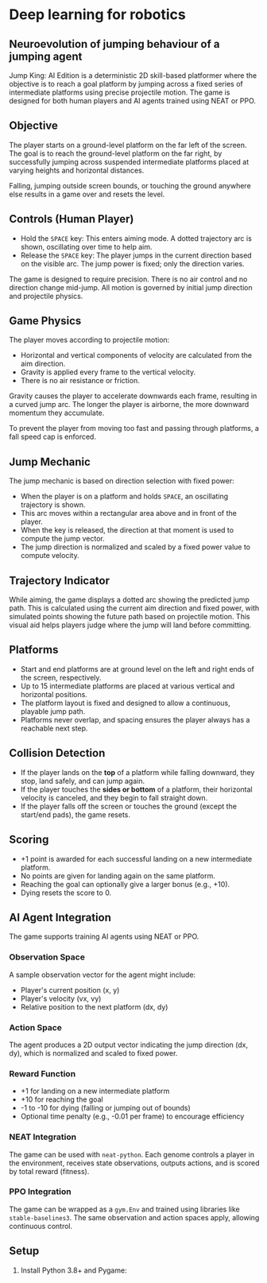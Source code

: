 # Deep learning for robotics
## Neuroevolution of jumping behaviour of a jumping agent

Jump King: AI Edition is a deterministic 2D skill-based platformer where the objective is to reach a goal platform by jumping across a fixed series of intermediate platforms using precise projectile motion. The game is designed for both human players and AI agents trained using NEAT or PPO.

## Objective

The player starts on a ground-level platform on the far left of the screen. The goal is to reach the ground-level platform on the far right, by successfully jumping across suspended intermediate platforms placed at varying heights and horizontal distances.

Falling, jumping outside screen bounds, or touching the ground anywhere else results in a game over and resets the level.

## Controls (Human Player)

- Hold the `SPACE` key: This enters aiming mode. A dotted trajectory arc is shown, oscillating over time to help aim.
- Release the `SPACE` key: The player jumps in the current direction based on the visible arc. The jump power is fixed; only the direction varies.

The game is designed to require precision. There is no air control and no direction change mid-jump. All motion is governed by initial jump direction and projectile physics.

## Game Physics

The player moves according to projectile motion:

- Horizontal and vertical components of velocity are calculated from the aim direction.
- Gravity is applied every frame to the vertical velocity.
- There is no air resistance or friction.

Gravity causes the player to accelerate downwards each frame, resulting in a curved jump arc. The longer the player is airborne, the more downward momentum they accumulate.

To prevent the player from moving too fast and passing through platforms, a fall speed cap is enforced.

## Jump Mechanic

The jump mechanic is based on direction selection with fixed power:

- When the player is on a platform and holds `SPACE`, an oscillating trajectory is shown.
- This arc moves within a rectangular area above and in front of the player.
- When the key is released, the direction at that moment is used to compute the jump vector.
- The jump direction is normalized and scaled by a fixed power value to compute velocity.

## Trajectory Indicator

While aiming, the game displays a dotted arc showing the predicted jump path. This is calculated using the current aim direction and fixed power, with simulated points showing the future path based on projectile motion. This visual aid helps players judge where the jump will land before committing.

## Platforms

- Start and end platforms are at ground level on the left and right ends of the screen, respectively.
- Up to 15 intermediate platforms are placed at various vertical and horizontal positions.
- The platform layout is fixed and designed to allow a continuous, playable jump path.
- Platforms never overlap, and spacing ensures the player always has a reachable next step.

## Collision Detection

- If the player lands on the **top** of a platform while falling downward, they stop, land safely, and can jump again.
- If the player touches the **sides or bottom** of a platform, their horizontal velocity is canceled, and they begin to fall straight down.
- If the player falls off the screen or touches the ground (except the start/end pads), the game resets.

## Scoring

- +1 point is awarded for each successful landing on a new intermediate platform.
- No points are given for landing again on the same platform.
- Reaching the goal can optionally give a larger bonus (e.g., +10).
- Dying resets the score to 0.

## AI Agent Integration

The game supports training AI agents using NEAT or PPO.

### Observation Space

A sample observation vector for the agent might include:

- Player's current position (x, y)
- Player's velocity (vx, vy)
- Relative position to the next platform (dx, dy)

### Action Space

The agent produces a 2D output vector indicating the jump direction (dx, dy), which is normalized and scaled to fixed power.

### Reward Function

- +1 for landing on a new intermediate platform
- +10 for reaching the goal
- -1 to -10 for dying (falling or jumping out of bounds)
- Optional time penalty (e.g., -0.01 per frame) to encourage efficiency

### NEAT Integration

The game can be used with `neat-python`. Each genome controls a player in the environment, receives state observations, outputs actions, and is scored by total reward (fitness).

### PPO Integration

The game can be wrapped as a `gym.Env` and trained using libraries like `stable-baselines3`. The same observation and action spaces apply, allowing continuous control.

## Setup

1. Install Python 3.8+ and Pygame:

